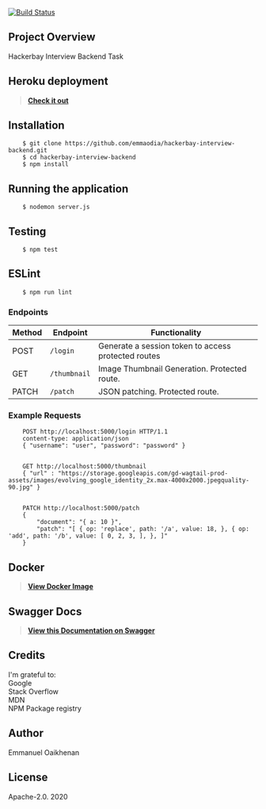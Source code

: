 [![Build Status](https://travis-ci.org/emmaodia/hackerbay-interview-Backend.svg?branch=master)](https://travis-ci.org/emmaodia/hackerbay-interview-Backend)

## Project Overview
Hackerbay Interview Backend Task

## Heroku deployment
> **[Check it out](https://hackerbay-interview-backend.herokuapp.com/)**

## Installation

```
    $ git clone https://github.com/emmaodia/hackerbay-interview-backend.git
    $ cd hackerbay-interview-backend
    $ npm install
```
## Running the application
```
    $ nodemon server.js
```

## Testing
```
    $ npm test
```

## ESLint
```
    $ npm run lint
```

### Endpoints

Method | Endpoint | Functionality
--- | --- | ---
POST | `/login` | Generate a session token to access protected routes
GET | `/thumbnail` | Image Thumbnail Generation. Protected route.
PATCH | `/patch` | JSON patching. Protected route.

### Example Requests
```
    POST http://localhost:5000/login HTTP/1.1
    content-type: application/json
    { "username": "user", "password": "password" }


    GET http://localhost:5000/thumbnail
    { "url" : "https://storage.googleapis.com/gd-wagtail-prod-assets/images/evolving_google_identity_2x.max-4000x2000.jpegquality-90.jpg" }


    PATCH http://localhost:5000/patch
    {   
        "document": "{ a: 10 }", 
        "patch": "[ { op: 'replace', path: '/a', value: 18, }, { op: 'add', path: '/b', value: [ 0, 2, 3, ], }, ]"
    }   
```
## Docker
> **[View Docker Image](https://hub.docker.com/repository/docker/emmaodia/hackerbay-interview-backend/)**

## Swagger Docs
> **[View this Documentation on Swagger](https://app.swaggerhub.com/apis-docs/emmaodia/hackerbay-interview-backend/1.0.0/)**


## Credits
I'm grateful to: <br/> Google <br/> Stack Overflow <br/> MDN <br/> NPM Package registry

## Author
Emmanuel Oaikhenan

## License
Apache-2.0. 2020
